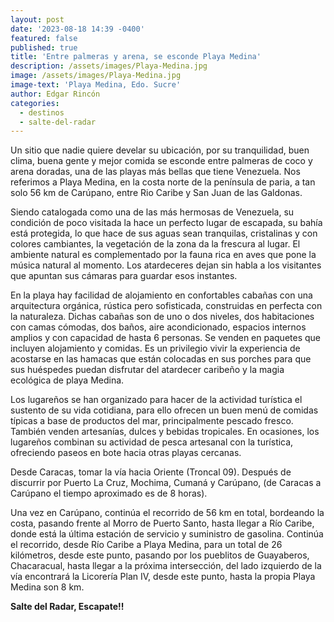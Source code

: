 ```yaml
---
layout: post
date: '2023-08-18 14:39 -0400'
featured: false
published: true
title: 'Entre palmeras y arena, se esconde Playa Medina'
description: /assets/images/Playa-Medina.jpg
image: /assets/images/Playa-Medina.jpg
image-text: 'Playa Medina, Edo. Sucre'
author: Edgar Rincón
categories:
  - destinos
  - salte-del-radar
---
```

Un sitio que nadie quiere develar su ubicación, por su tranquilidad, buen clima, buena gente y mejor comida se esconde entre palmeras de coco y arena doradas, una de las playas más bellas que tiene Venezuela. Nos referimos a Playa Medina, en la costa norte de la península de paria, a tan solo 56 km de Carúpano, entre Rio Caribe y San Juan de las Galdonas.

Siendo catalogada como una de las más hermosas de Venezuela, su condición de poco visitada la hace un perfecto lugar de escapada, su bahía está protegida, lo que hace de sus aguas sean tranquilas, cristalinas y con colores cambiantes, la vegetación de la zona da la frescura al lugar. El ambiente natural es complementado por la fauna rica en aves que pone la música natural al momento. Los atardeceres dejan sin habla a los visitantes que apuntan sus cámaras para guardar esos instantes.

En la playa hay facilidad de alojamiento en confortables cabañas con una arquitectura orgánica, rústica pero sofisticada, construidas en perfecta con la naturaleza. Dichas cabañas son de uno o dos niveles, dos habitaciones con camas cómodas, dos baños, aire acondicionado, espacios internos amplios y con capacidad de hasta 6 personas. Se venden en paquetes que incluyen alojamiento y comidas. Es un privilegio vivir la experiencia de acostarse en las hamacas que están colocadas en sus porches para que sus huéspedes puedan disfrutar del atardecer caribeño y la magia ecológica de playa Medina.

Los lugareños se han organizado para hacer de la actividad turística el sustento de su vida cotidiana, para ello ofrecen un buen menú de comidas típicas a base de productos del mar, principalmente pescado fresco. También venden artesanías, dulces y bebidas tropicales. En ocasiones, los lugareños combinan su actividad de pesca artesanal con la turística, ofreciendo paseos en bote hacia otras playas cercanas.

Desde Caracas, tomar la vía hacia Oriente (Troncal 09). Después de discurrir por Puerto La Cruz, Mochima, Cumaná y Carúpano, (de Caracas a Carúpano el tiempo aproximado es de 8 horas).

Una vez en Carúpano, continúa el recorrido de 56 km en total, bordeando la costa, pasando frente al Morro de Puerto Santo, hasta llegar a Río Caribe, donde está la última estación de servicio y suministro de gasolina. Continúa el recorrido, desde Río Caribe a Playa Medina, para un total de 26 kilómetros, desde este punto, pasando por los pueblitos de Guayaberos, Chacaracual, hasta llegar a la próxima intersección, del lado izquierdo de la vía encontrará la Licorería Plan IV, desde este punto, hasta la propia Playa Medina son 8 km.

**Salte del Radar, Escapate!!**
